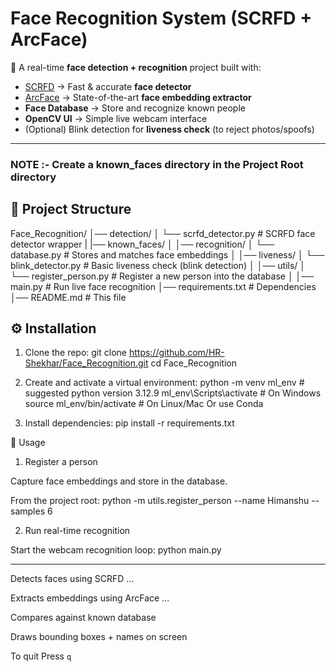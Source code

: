 # Face Recognition System (SCRFD + ArcFace)

🚀 A real-time **face detection + recognition** project built with:
- [SCRFD](https://arxiv.org/abs/2105.04714) → Fast & accurate **face detector**
- [ArcFace](https://arxiv.org/abs/1801.07698) → State-of-the-art **face embedding extractor**
- **Face Database** → Store and recognize known people
- **OpenCV UI** → Simple live webcam interface
- (Optional) Blink detection for **liveness check** (to reject photos/spoofs)

---

### **NOTE :- Create a known_faces directory in the Project Root directory**

## 📂 Project Structure

Face_Recognition/
│── detection/
│ └── scrfd_detector.py # SCRFD face detector wrapper
|
|── known_faces/
│ 
│── recognition/
│ └── database.py # Stores and matches face embeddings
│
│── liveness/
│ └── blink_detector.py # Basic liveness check (blink detection)
│
│── utils/
│ └── register_person.py # Register a new person into the database
│
│── main.py # Run live face recognition
│── requirements.txt # Dependencies
│── README.md # This file


## ⚙️ Installation

1. Clone the repo:
   git clone https://github.com/HR-Shekhar/Face_Recognition.git
   cd Face_Recognition

2. Create and activate a virtual environment:
    python -m venv ml_env        # suggested python version 3.12.9
    ml_env\Scripts\activate      # On Windows
    source ml_env/bin/activate   # On Linux/Mac
Or use Conda 

3. Install dependencies:
    pip install -r requirements.txt


📝 Usage
1. Register a person

Capture face embeddings and store in the database.

From the project root:
    python -m utils.register_person --name Himanshu --samples 6

2. Run real-time recognition

Start the webcam recognition loop:
    python main.py

---

Detects faces using SCRFD
    ...

Extracts embeddings using ArcFace
    ...

Compares against known database

Draws bounding boxes + names on screen

To quit
    Press `q`
